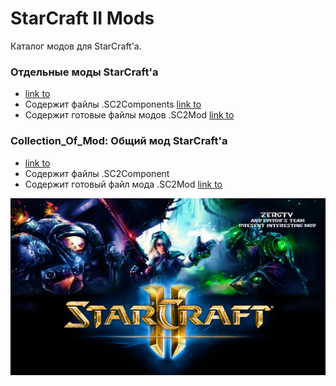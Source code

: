 # StarCraft II Mods
 Каталог модов для StarCraft'а.

 ### Отдельные моды StarCraft'а
- [link to]()
- Содержит файлы .SC2Components [link to]()
- Содержит готовые файлы модов .SC2Mod [link to]()

 ### Collection_Of_Mod: Общий мод StarCraft'а
- [link to]()
- Содержит файлы .SC2Component
- Содержит готовый файл мода .SC2Mod [link to]()

![screen](screenSCII.jpg)